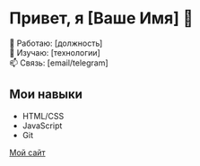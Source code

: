 # Привет, я [Ваше Имя] 👋  
🔭 Работаю: [должность]  
🌱 Изучаю: [технологии]  
📫 Связь: [email/telegram]  

## Мои навыки  
- HTML/CSS  
- JavaScript  
- Git  

[Мой сайт](https://username.github.io)  
